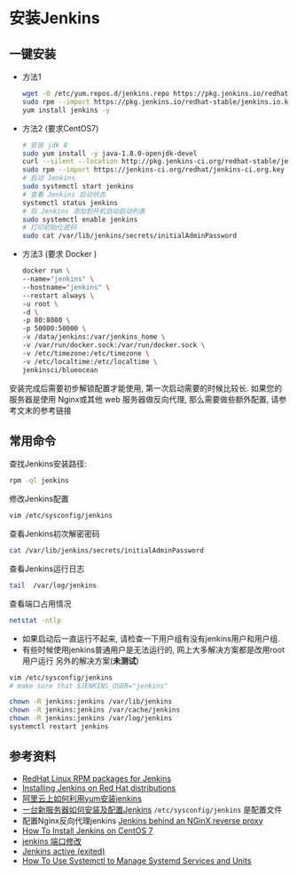 # 安装Jenkins

## 一键安装

- 方法1

    ```sh
    wget -O /etc/yum.repos.d/jenkins.repo https://pkg.jenkins.io/redhat-stable/jenkins.repo
    sudo rpm --import https://pkg.jenkins.io/redhat-stable/jenkins.io.key
    yum install jenkins -y
    ```

- 方法2 (要求CentOS7)

    ```sh
    # 安装 jdk 8
    sudo yum install -y java-1.8.0-openjdk-devel
    curl --silent --location http://pkg.jenkins-ci.org/redhat-stable/jenkins.repo | sudo tee /etc/yum.repos.d/jenkins.repo
    sudo rpm --import https://jenkins-ci.org/redhat/jenkins-ci.org.key
    # 启动 Jenkins
    sudo systemctl start jenkins
    # 查看 Jenkins 启动状态
    systemctl status jenkins
    # 将 Jenkins 添加到开机自动启动列表
    sudo systemctl enable jenkins
    # 打印初始化密码
    sudo cat /var/lib/jenkins/secrets/initialAdminPassword
    ```

- 方法3 (要求 Docker )

    ```sh
    docker run \
    --name="jenkins" \
    --hostname="jenkins" \
    --restart always \
    -u root \
    -d \
    -p 80:8080 \
    -p 50000:50000 \
    -v /data/jenkins:/var/jenkins_home \
    -v /var/run/docker.sock:/var/run/docker.sock \
    -v /etc/timezone:/etc/timezone \
    -v /etc/localtime:/etc/localtime \
    jenkinsci/blueocean
    ```

安装完成后需要初步解锁配置才能使用, 第一次启动需要的时候比较长. 如果您的服务器是使用 Nginx或其他 web 服务器做反向代理, 那么需要做些额外配置, 请参考文末的参考链接

## 常用命令

查找Jenkins安装路径:

```sh
rpm -ql jenkins
```

修改Jenkins配置

```sh
vim /etc/sysconfig/jenkins
```

查看Jenkins初次解密密码

```sh
cat /var/lib/jenkins/secrets/initialAdminPassword
```

查看Jenkins运行日志

```sh
tail  /var/log/jenkins
```

查看端口占用情况

```sh
netstat -ntlp
```

- 如果启动后一直运行不起来, 请检查一下用户组有没有jenkins用户和用户组.
- 有些时候使用jenkins普通用户是无法运行的, 网上大多解决方案都是改用root用户运行
另外的解决方案(**未测试**)

```sh
vim /etc/sysconfig/jenkins
# make sure that $JENKINS_USER="jenkins"

chown -R jenkins:jenkins /var/lib/jenkins
chown -R jenkins:jenkins /var/cache/jenkins
chown -R jenkins:jenkins /var/log/jenkins
systemctl restart jenkins
```

## 参考资料

- [RedHat Linux RPM packages for Jenkins](https://pkg.jenkins.io/redhat-stable/)
- [Installing Jenkins on Red Hat distributions](https://wiki.jenkins.io/display/JENKINS/Installing+Jenkins+on+Red+Hat+distributions)
- [阿里云上如何利用yum安装jenkins](https://www.cnblogs.com/cnhkzyy/p/9281522.html)
- [一台新服务器如何安装及配置Jenkins](https://juejin.im/post/5b93ba7f5188255c8c0c79a8) `/etc/sysconfig/jenkins` 是配置文件
- 配置Nginx反向代理jenkins [Jenkins behind an NGinX reverse proxy](https://wiki.jenkins.io/display/JENKINS/Jenkins+behind+an+NGinX+reverse+proxy)
- [How To Install Jenkins on CentOS 7](https://linuxize.com/post/how-to-install-jenkins-on-centos-7)
- [jenkins 端口修改](https://blog.csdn.net/T748588330/article/details/79917424)
- [Jenkins active (exited)](https://stackoverflow.com/questions/42607771/jenkins-active-exited)
- [How To Use Systemctl to Manage Systemd Services and Units](https://www.digitalocean.com/community/tutorials/how-to-use-systemctl-to-manage-systemd-services-and-units)